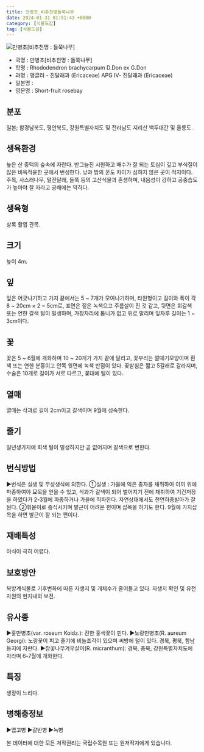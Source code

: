 ```yaml
---
title: 만병초_비추천명들쭉나무
date: 2024-01-31 01:51:43 +0800
category: [식물도감]
tag: [식물도감]
---
```




![만병초[비추천명 : 들쭉나무]](/fileUpload/plants/basic/Ericaceae/Rhododendron/11284/1_th2.JPG)
- 국명 : 만병초[비추천명 : 들쭉나무]
- 학명 : Rhododendron brachycarpum D.Don ex G.Don
- 과명 : 앵글러 - 진달래과 (Ericaceae) APG Ⅳ- 진달래과 (Ericaceae)
- 일본명 : 
- 영문명 : Short-fruit rosebay


## 분포
일본; 함경남북도, 평안북도, 강원특별자치도 및 전라남도 지리산 백두대간 및 울릉도.
## 생육환경
높은 산 중턱의 숲속에 자란다. 반그늘진 시원하고 배수가 잘 되는 토심이 깊고 부식질이 많은 비옥적윤한 곳에서 번성한다. 낮과 밤의 온도 차이가 심하지 않은 곳이 적지이다. 주목, 사스래나무, 털진달래, 들쭉 등의 고산식물과 혼생하며, 내음성이 강하고 공중습도가 높아야 잘 자라고 공해에는 약하다.
## 생육형
상록 활엽 관목. 
## 크기
높이 4m.
## 잎
잎은 어긋나기하고 가지 끝에서는 5 ~ 7개가 모여나기하며, 타원형이고 길이와 폭이 각 8 ~ 20cm × 2 ~ 5cm로, 표면은 짙은 녹색으고 주름살이 진 것 같고, 뒷면은 회갈색 또는 연한 갈색 털이 밀생하며, 가장자리에 톱니가 없고 뒤로 말리며 잎자루 길이는 1 ~ 3cm이다.
## 꽃
꽃은 5 ~ 6월에 개화하며 10 ~ 20개가 가지 끝에 달리고, 꽃부리는 깔때기모양이며 흰색 또는 연한 분홍이고 안쪽 윗면에 녹색 반점이 있다.  꽃받침은 짧고 5갈래로 갈라지며, 수술은 10개로 길이가 서로 다르고, 꽃대에 털이 있다.
## 열매
열매는 삭과로 길이 2cm이고 갈색이며 9월에 성숙한다.
## 줄기
일년생가지에 회색 털이 밀생하지만 곧 없어지며 갈색으로 변한다.
## 번식방법
▶번식은 실생 및 무성생식에 의한다.①실생 :  가을에 익은 종자를 채취하여 이끼 위에 파종하여야 묘목을 얻을 수 있고, 삭과가 갈색이 되어 벌어지기 전에 채취하여 기건저장을 하였다가 2-3월에 파종하거나 가을에 직파한다. 자연상태에서도 천연하종발아가 잘된다.②휘묻이로 증식시키며 발근이 어려운 편이며 삽목을 하기도 한다. 9월에 가지삽목을 하면 발근이 잘 되는 편이다.
## 재배특성
이식이 극히 어렵다.
## 보호방안
북방계식물로 기후변화에 따른 자생지 및 개체수가 줄어들고 있다. 자생지 확인 및 유전자원의 현지내외 보전.
## 유사종
▶홍만병초(var. roseum Koidz.): 진한 홍색꽃이 핀다.▶노랑만병초(R. aureum Georgi): 노랑꽃이 피고 줄기에 비늘조각이 있으며 씨방에 털이 있다. 경북, 평북, 함남등지에 자란다.▶참꽃나무겨우살이(R. micranthum): 경북, 충북, 강원특별자치도에 자라며  6-7월에 개화한다.
## 특징
생장이 느리다.
## 병해충정보
▶엽고병 ▶갈반병 ▶녹병






본 데이터에 대한 모든 저작권리는 국립수목원 또는 원저작자에게 있습니다.
